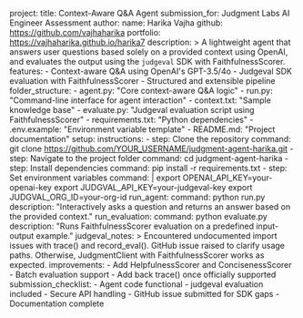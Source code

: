 project:
  title: Context-Aware Q&A Agent
  submission_for: Judgment Labs AI Engineer Assessment
  author:
    name: Harika Vajha
    github: https://github.com/vajhaharika
    portfolio: https://vajhaharika.github.io/harika7
  description: >
    A lightweight agent that answers user questions based solely on a provided context using OpenAI,
    and evaluates the output using the `judgeval` SDK with FaithfulnessScorer.
  features:
    - Context-aware Q&A using OpenAI's GPT-3.5/4o
    - Judgeval SDK evaluation with FaithfulnessScorer
    - Structured and extensible pipeline
  folder_structure:
    - agent.py: "Core context-aware Q&A logic"
    - run.py: "Command-line interface for agent interaction"
    - context.txt: "Sample knowledge base"
    - evaluate.py: "Judgeval evaluation script using FaithfulnessScorer"
    - requirements.txt: "Python dependencies"
    - .env.example: "Environment variable template"
    - README.md: "Project documentation"
  setup:
    instructions:
      - step: Clone the repository
        command: git clone https://github.com/YOUR_USERNAME/judgment-agent-harika.git
      - step: Navigate to the project folder
        command: cd judgment-agent-harika
      - step: Install dependencies
        command: pip install -r requirements.txt
      - step: Set environment variables
        command: |
          export OPENAI_API_KEY=your-openai-key
          export JUDGVAL_API_KEY=your-judgeval-key
          export JUDGVAL_ORG_ID=your-org-id
  run_agent:
    command: python run.py
    description: "Interactively asks a question and returns an answer based on the provided context."
  run_evaluation:
    command: python evaluate.py
    description: "Runs FaithfulnessScorer evaluation on a predefined input-output example."
  judgeval_notes: >
    Encountered undocumented import issues with trace() and record_eval().
    GitHub issue raised to clarify usage paths. Otherwise, JudgmentClient with FaithfulnessScorer works as expected.
  improvements:
    - Add HelpfulnessScorer and ConcisenessScorer
    - Batch evaluation support
    - Add back trace() once officially supported
  submission_checklist:
    - Agent code functional
    - judgeval evaluation included
    - Secure API handling
    - GitHub issue submitted for SDK gaps
    - Documentation complete

